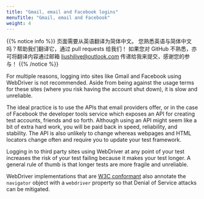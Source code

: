 ```yaml
---
title: "Gmail, email and Facebook logins"
menuTitle: "Gmail, email and Facebook"
weight: 4
---
```


{{% notice info %}}
<i class="fas fa-language"></i> 页面需要从英语翻译为简体中文。
您熟悉英语与简体中文吗？帮助我们翻译它，通过 pull requests 给我们！
如果您对 GitHub 不熟悉，亦可将翻译内容通过邮箱 <liushilive@outlook.com> 传递给我来提交，感谢您的参与！
{{% /notice %}}

For multiple reasons, logging into sites like Gmail and Facebook
using WebDriver is not recommended.
Aside from being against the usage terms for these sites
(where you risk having the account shut down),
it is slow and unreliable.

The ideal practice is to use the APIs that email providers offer,
or in the case of Facebook the developer tools service
which exposes an API for creating test accounts, friends and so forth.
Although using an API might seem like a bit of extra hard work,
you will be paid back in speed, reliability, and stability.
The API is also unlikely to change
whereas webpages and HTML locators change often
and require you to update your test framework.

Logging in to third party sites using WebDriver
at any point of your test increases the risk
of your test failing because it makes your test longer.
A general rule of thumb is that longer tests
are more fragile and unreliable.

WebDriver implementations that are
[W3C conformant](//w3c.github.io/webdriver/webdriver-spec.html)
also annotate the `navigator` object
with a `webdriver` property
so that Denial of Service attacks can be mitigated.